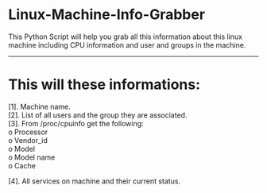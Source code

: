 # Linux-Machine-Info-Grabber
This Python Script will help you grab all this information about this linux machine including CPU information and user and groups in the machine.<hr>

# This will these informations:<br>
[1]. Machine name.<br>
[2]. List of all users and the group they are associated.<br>
[3]. From /proc/cpuinfo get the following:<br>
    o Processor<br>
    o Vendor_id<br>
    o Model<br>
    o Model name<br>
    o Cache<br>
    
[4]. All services on machine and their current status.
